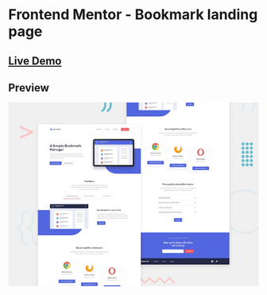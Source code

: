# Frontend Mentor - Bookmark landing page

## [Live Demo](https://isomukhammad.github.io/bookmark-landing-page/)

## Preview

![Design preview for the Bookmark landing page coding challenge](./design/desktop-preview.jpg)
